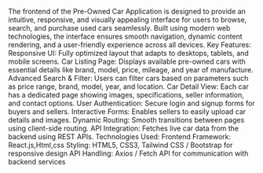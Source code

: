 The frontend of the Pre-Owned Car Application is designed to provide an intuitive, responsive, and visually appealing interface for users to browse, search, and purchase used cars seamlessly. Built using modern web technologies, the interface ensures smooth navigation, dynamic content rendering, and a user-friendly experience across all devices.
Key Features:
Responsive UI: Fully optimized layout that adapts to desktops, tablets, and mobile screens.
Car Listing Page: Displays available pre-owned cars with essential details like brand, model, price, mileage, and year of manufacture.
Advanced Search & Filter: Users can filter cars based on parameters such as price range, brand, model, year, and location.
Car Detail View: Each car has a dedicated page showing images, specifications, seller information, and contact options.
User Authentication: Secure login and signup forms for buyers and sellers.
Interactive Forms: Enables sellers to easily upload car details and images.
Dynamic Routing: Smooth transitions between pages using client-side routing.
API Integration: Fetches live car data from the backend using REST APIs.
Technologies Used:
Frontend Framework: React.js,Html,css
Styling: HTML5, CSS3, Tailwind CSS / Bootstrap for responsive design
API Handling: Axios / Fetch API for communication with backend services

